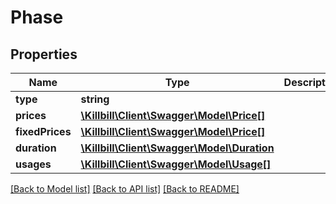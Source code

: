 # Phase

## Properties
Name | Type | Description | Notes
------------ | ------------- | ------------- | -------------
**type** | **string** |  | [optional] 
**prices** | [**\Killbill\Client\Swagger\Model\Price[]**](Price.md) |  | [optional] 
**fixedPrices** | [**\Killbill\Client\Swagger\Model\Price[]**](Price.md) |  | [optional] 
**duration** | [**\Killbill\Client\Swagger\Model\Duration**](Duration.md) |  | [optional] 
**usages** | [**\Killbill\Client\Swagger\Model\Usage[]**](Usage.md) |  | [optional] 

[[Back to Model list]](../../README.md#documentation-for-models) [[Back to API list]](../../README.md#documentation-for-api-endpoints) [[Back to README]](../../README.md)

